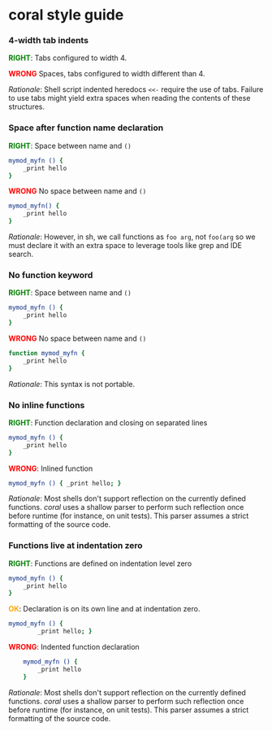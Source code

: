# coral style guide

### 4-width tab indents

<font color=green>**RIGHT**</font>: Tabs configured to width 4.

<font color=red>**WRONG**</font> Spaces, tabs configured to width different than 4.

_Rationale_: Shell script indented heredocs `<<-` require the use of tabs. Failure to use tabs might yield extra spaces when reading the contents of these structures.

### Space after function name declaration

<font color=green>**RIGHT**</font>: Space between name and `()`
```sh
mymod_myfn () {
    _print hello
}
```

<font color=red>**WRONG**</font> No space between name and `()`
```sh
mymod_myfn() {
    _print hello
}
```

_Rationale_: However, in sh, we call functions as `foo arg`, not `foo(arg` so we must declare it with an extra space to leverage tools like grep and IDE search.

### No function keyword

<font color=green>**RIGHT**</font>: Space between name and `()`
```sh
mymod_myfn () {
    _print hello
}
```

<font color=red>**WRONG**</font> No space between name and `()`
```sh
function mymod_myfn {
    _print hello
}
```

_Rationale_: This syntax is not portable.

### No inline functions

<font color=green>**RIGHT**</font>: Function declaration and closing on separated lines
```sh
mymod_myfn () {
    _print hello
}
```

<font color=red>**WRONG**</font>: Inlined function
```sh
mymod_myfn () { _print hello; }
```

_Rationale_: Most shells don't support reflection on the currently defined functions. _coral_ uses a shallow parser to perform such reflection once before runtime (for instance, on unit tests). This parser assumes a strict formatting of the source code.

### Functions live at indentation zero

<font color=green>**RIGHT**</font>: Functions are defined on indentation level zero
```sh
mymod_myfn () {
    _print hello
}
```

<font color=orange>**OK**</font>: Declaration is on its own line and at indentation zero.
```sh
mymod_myfn () {
        _print hello; }
```

<font color=red>**WRONG**</font>: Indented function declaration
```sh
    mymod_myfn () {
        _print hello
    }
```

_Rationale_: Most shells don't support reflection on the currently defined functions. _coral_ uses a shallow parser to perform such reflection once before runtime (for instance, on unit tests). This parser assumes a strict formatting of the source code.

